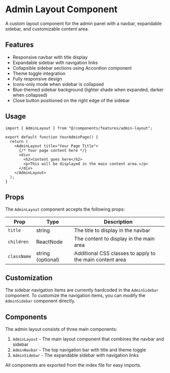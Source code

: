 # Admin Layout Component

A custom layout component for the admin panel with a navbar, expandable sidebar, and customizable content area.

## Features

- Responsive navbar with title display
- Expandable sidebar with navigation links
- Collapsible sidebar sections using Accordion component
- Theme toggle integration
- Fully responsive design
- Icons-only mode when sidebar is collapsed
- Blue-themed sidebar background (lighter shade when expanded, darker when collapsed)
- Close button positioned on the right edge of the sidebar

## Usage

```tsx
import { AdminLayout } from "@/components/features/admin-layout";

export default function YourAdminPage() {
  return (
    <AdminLayout title="Your Page Title">
      {/* Your page content here */}
      <div>
        <h2>Content goes here</h2>
        <p>This will be displayed in the main content area.</p>
      </div>
    </AdminLayout>
  );
}
```

## Props

The `AdminLayout` component accepts the following props:

| Prop | Type | Description |
|------|------|-------------|
| `title` | string | The title to display in the navbar |
| `children` | ReactNode | The content to display in the main area |
| `className` | string (optional) | Additional CSS classes to apply to the main content area |

## Customization

The sidebar navigation items are currently hardcoded in the `AdminSidebar` component. To customize the navigation items, you can modify the `AdminSidebar` component directly.

## Components

The admin layout consists of three main components:

1. `AdminLayout` - The main layout component that combines the navbar and sidebar
2. `AdminNavbar` - The top navigation bar with title and theme toggle
3. `AdminSidebar` - The expandable sidebar with navigation links

All components are exported from the index file for easy imports.

